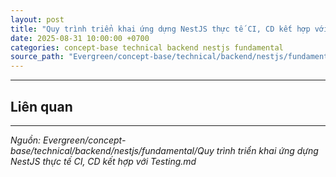 ```yaml
---
layout: post
title: "Quy trình triển khai ứng dựng NestJS thực tế CI, CD kết hợp với Testing"
date: 2025-08-31 10:00:00 +0700
categories: concept-base technical backend nestjs fundamental
source_path: "Evergreen/concept-base/technical/backend/nestjs/fundamental/Quy trình triển khai ứng dựng NestJS thực tế CI, CD kết hợp với Testing.md"
---
```

---
## Liên quan

---
*Nguồn: Evergreen/concept-base/technical/backend/nestjs/fundamental/Quy trình triển khai ứng dựng NestJS thực tế CI, CD kết hợp với Testing.md*